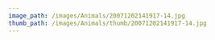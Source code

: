 ```yaml
---
image_path: /images/Animals/20071202141917-14.jpg
thumb_path: /images/Animals/thumb/20071202141917-14.jpg
---
```

